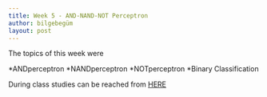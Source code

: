 ```yaml
---
title: Week 5 - AND-NAND-NOT Perceptron
author: bilgebegüm
layout: post
---
```



The topics of this week were

*ANDperceptron
*NANDperceptron
*NOTperceptron
*Binary Classification

During class studies can be reached from <a href="https://drive.google.com/open?id=1yKrotN_FU8kyQGKK0_DzO6kWdcab-yn8">HERE</a></p>
</header>
